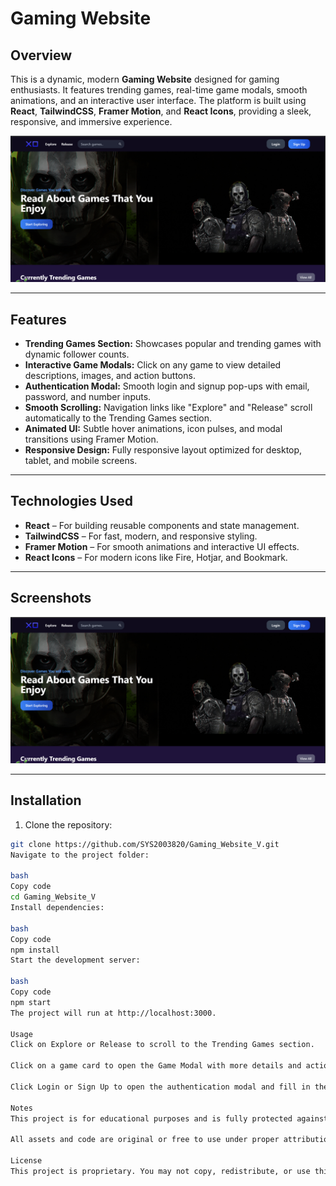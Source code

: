 # Gaming Website

## Overview

This is a dynamic, modern **Gaming Website** designed for gaming enthusiasts. It features trending games, real-time game modals, smooth animations, and an interactive user interface. The platform is built using **React**, **TailwindCSS**, **Framer Motion**, and **React Icons**, providing a sleek, responsive, and immersive experience.

![Gaming Website Preview](https://github.com/SYS2003820/Gaming_Website_V/blob/dce12668813adaf08d9f95ab6578844c3386ec8f/PROJECT17.png)

---

## Features

- **Trending Games Section:** Showcases popular and trending games with dynamic follower counts.  
- **Interactive Game Modals:** Click on any game to view detailed descriptions, images, and action buttons.  
- **Authentication Modal:** Smooth login and signup pop-ups with email, password, and number inputs.  
- **Smooth Scrolling:** Navigation links like "Explore" and "Release" scroll automatically to the Trending Games section.  
- **Animated UI:** Subtle hover animations, icon pulses, and modal transitions using Framer Motion.  
- **Responsive Design:** Fully responsive layout optimized for desktop, tablet, and mobile screens.  

---

## Technologies Used

- **React** – For building reusable components and state management.  
- **TailwindCSS** – For fast, modern, and responsive styling.  
- **Framer Motion** – For smooth animations and interactive UI effects.  
- **React Icons** – For modern icons like Fire, Hotjar, and Bookmark.  

---

## Screenshots

![Gaming Website Preview](https://github.com/SYS2003820/Gaming_Website_V/blob/dce12668813adaf08d9f95ab6578844c3386ec8f/PROJECT17.png)

---

## Installation

1. Clone the repository:

```bash
git clone https://github.com/SYS2003820/Gaming_Website_V.git
Navigate to the project folder:

bash
Copy code
cd Gaming_Website_V
Install dependencies:

bash
Copy code
npm install
Start the development server:

bash
Copy code
npm start
The project will run at http://localhost:3000.

Usage
Click on Explore or Release to scroll to the Trending Games section.

Click on a game card to open the Game Modal with more details and actions.

Click Login or Sign Up to open the authentication modal and fill in the details.

Notes
This project is for educational purposes and is fully protected against unauthorized copying.

All assets and code are original or free to use under proper attribution.

License
This project is proprietary. You may not copy, redistribute, or use this project without permission.
